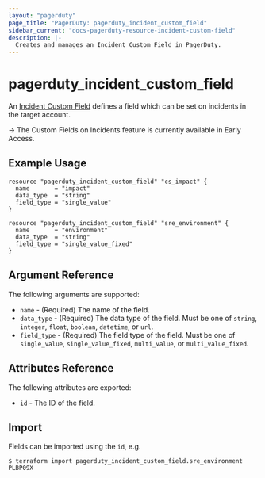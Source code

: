 ```yaml
---
layout: "pagerduty"
page_title: "PagerDuty: pagerduty_incident_custom_field"
sidebar_current: "docs-pagerduty-resource-incident-custom-field"
description: |-
  Creates and manages an Incident Custom Field in PagerDuty.
---
```


# pagerduty\_incident\_custom\_field

An [Incident Custom Field](https://support.pagerduty.com/docs/custom-fields-on-incidents) defines a field which can be set on incidents in the target account.

-> The Custom Fields on Incidents feature is currently available in Early Access.

## Example Usage

```hcl
resource "pagerduty_incident_custom_field" "cs_impact" {
  name       = "impact"
  data_type  = "string"
  field_type = "single_value"
}

resource "pagerduty_incident_custom_field" "sre_environment" {
  name       = "environment"
  data_type  = "string"
  field_type = "single_value_fixed"
}
```

## Argument Reference

The following arguments are supported:

  * `name` - (Required) The name of the field.
  * `data_type` - (Required) The data type of the field. Must be one of `string`, `integer`, `float`, `boolean`, `datetime`, or `url`.
  * `field_type` - (Required) The field type of the field. Must be one of `single_value`, `single_value_fixed`, `multi_value`, or `multi_value_fixed`. 

## Attributes Reference

The following attributes are exported:

  * `id` - The ID of the field.

## Import

Fields can be imported using the `id`, e.g.

```
$ terraform import pagerduty_incident_custom_field.sre_environment PLBP09X
```
